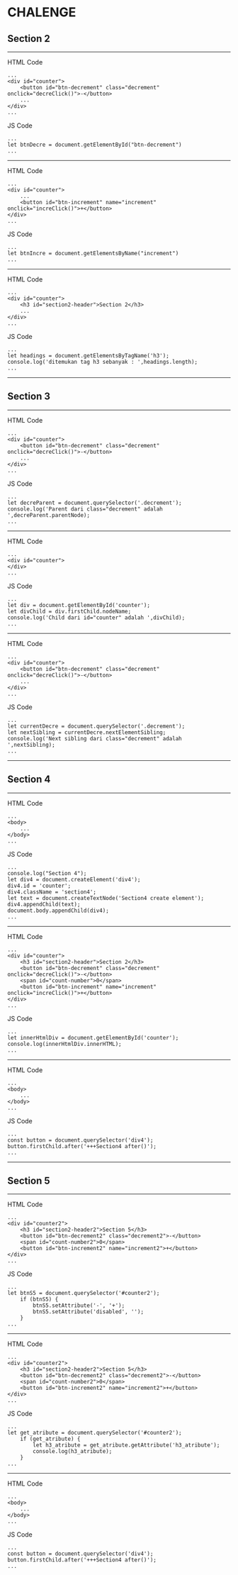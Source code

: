 # CHALENGE

## Section 2
---
HTML Code
```
...
<div id="counter">
    <button id="btn-decrement" class="decrement" onclick="decreClick()">-</button>
    ...
</div>
...
```

JS Code
```
...
let btnDecre = document.getElementById("btn-decrement")
...
```
---
HTML Code
```
...
<div id="counter">
    ...
	<button id="btn-increment" name="increment" onclick="increClick()">+</button>
</div>
...
```
JS Code
```
...
let btnIncre = document.getElementsByName("increment")
...
```
---
HTML Code
```
...
<div id="counter">
	<h3 id="section2-header">Section 2</h3>
	...
</div>
...
```
JS Code
```
...
let headings = document.getElementsByTagName('h3');
console.log('ditemukan tag h3 sebanyak : ',headings.length);
...
```
---

## Section 3
---
HTML Code
```
...
<div id="counter">
    <button id="btn-decrement" class="decrement" onclick="decreClick()">-</button>
    ...
</div>
...
```

JS Code
```
...
let decreParent = document.querySelector('.decrement');
console.log('Parent dari class="decrement" adalah ',decreParent.parentNode);
...
```
---
HTML Code
```
...
<div id="counter">
</div>
...
```
JS Code
```
...
let div = document.getElementById('counter'); 
let divChild = div.firstChild.nodeName;
console.log('Child dari id="counter" adalah ',divChild);
...
```
---
HTML Code
```
...
<div id="counter">
    <button id="btn-decrement" class="decrement" onclick="decreClick()">-</button>
    ...
</div>
...
```
JS Code
```
...
let currentDecre = document.querySelector('.decrement');
let nextSibling = currentDecre.nextElementSibling;
console.log('Next sibling dari class="decrement" adalah ',nextSibling);
...
```
---

## Section 4
---
HTML Code
```
...
<body>
	...
</body>
...
```

JS Code
```
...
console.log("Section 4");
let div4 = document.createElement('div4');
div4.id = 'counter';
div4.className = 'section4';
let text = document.createTextNode('Section4 create element');
div4.appendChild(text);
document.body.appendChild(div4);
...
```
---
HTML Code
```
...
<div id="counter">
	<h3 id="section2-header">Section 2</h3>
	<button id="btn-decrement" class="decrement" onclick="decreClick()">-</button>
	<span id="count-number">0</span>
	<button id="btn-increment" name="increment" onclick="increClick()">+</button>
</div>
...
```
JS Code
```
...
let innerHtmlDiv = document.getElementById('counter');
console.log(innerHtmlDiv.innerHTML);
...
```
---
HTML Code
```
...
<body>
	...
</body>
...
```
JS Code
```
...
const button = document.querySelector('div4');
button.firstChild.after('+++Section4 after()');
...
```
---

## Section 5
---
HTML Code
```
...
<div id="counter2">
	<h3 id="section2-header2">Section 5</h3>
	<button id="btn-decrement2" class="decrement2">-</button>
	<span id="count-number2">0</span>
	<button id="btn-increment2" name="increment2">+</button>
</div>
...
```

JS Code
```
...
let btnS5 = document.querySelector('#counter2');
    if (btnS5) {
        btnS5.setAttribute('-', '+');
        btnS5.setAttribute('disabled', '');
    }
...
```
---
HTML Code
```
...
<div id="counter2">
	<h3 id="section2-header2">Section 5</h3>
	<button id="btn-decrement2" class="decrement2">-</button>
	<span id="count-number2">0</span>
	<button id="btn-increment2" name="increment2">+</button>
</div>
...
```
JS Code
```
...
let get_atribute = document.querySelector('#counter2');
	if (get_atribute) {
		let h3_atribute = get_atribute.getAttribute('h3_atribute');
		console.log(h3_atribute);
	}
...
```
---
HTML Code
```
...
<body>
	...
</body>
...
```
JS Code
```
...
const button = document.querySelector('div4');
button.firstChild.after('+++Section4 after()');
...
```
